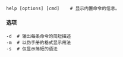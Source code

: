 ```
help [options] [cmd]	# 显示内置命令的信息。
```

#### 选项

```
-d	# 输出每条命令的简短描述
-m	# 以伪手册的格式显示用法
-s	# 仅显示简短的语法
```

